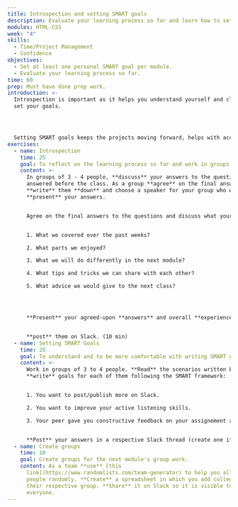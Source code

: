 ```yaml
---
title: Introspection and setting SMART goals
description: Evaluate your learning process so far and learn how to set SMART goals.
modules: HTML-CSS
week: "4"
skills:
  - Time/Project Management
  - Confidence
objectives:
  - Set at least one personal SMART goal per module.
  - Evaluate your learning process so far.
time: 60
prep: M﻿ust have done prep work.
introduction: >-
  I﻿ntrospection is important as it helps you understand yourself and clearly
  set your goals.




  S﻿etting SMART goals keeps the projects moving forward, helps with accountability and timing. It helps breaking down goals and achieve them.
exercises:
  - name: Introspection
    time: 25
    goal: To reflect on the learning process so far and work in groups.
    content: >-
      In groups of 3 - 4 people, **discuss** your answers to the questions you
      answered before the class. As a group **agree** on the final answers,
      **write** them **down** and choose a speaker for your group who will
      **present** your answers.


      Agree on the final answers to the questions and discuss what your experience has been so far:


      1. What we covered over the past weeks?

      2. What parts we enjoyed?

      3. What we will do differently in the next module?

      4. What tips and tricks we can share with each other?

      5. What advice we would give to the next class?




      **P﻿resent** your agreed-upon **answers** and overall **experience** in CYF so far.


      **post** them on Slack. (10 min)
  - name: Setting SMART Goals
    time: 25
    goal: To understand and to be more comfortable with writing SMART goals.
    content: >-
      Work in groups of 3 to 4 people. **Read** the scenarios written below and
      **write** goals for each of them following the SMART framework: 


      1. You want to post/publish more on Slack.

      2. You want to improve your active listening skills.

      3. Your peer gave you constructive feedback on your assignement and you wish to improve it.


      **P﻿ost** your answers in a respective Slack thread (create one if needed) and **add** whether your group has noticed any benefit or obstacles using this approach when setting goals.
  - name: Create groups
    time: 10
    goal: Create groups for the next module's group work.
    content: As a team **use** [this
      link](https://www.randomlists.com/team-generator) to help you allocate
      people randomly. **Create** a spreadsheet in which you add collegues in
      their respective group. **Share** it on Slack so it is visible to
      everyone.
---
```

